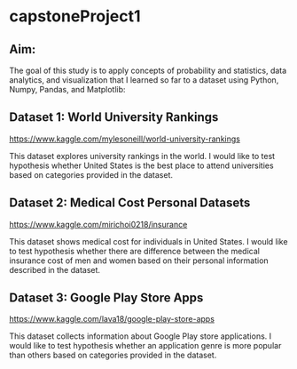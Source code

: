 # capstoneProject1

## Aim:
The goal of this study is to apply concepts of probability and statistics, data analytics, and visualization that I learned so far to a dataset using Python, Numpy, Pandas, and Matplotlib:

## Dataset 1: World University Rankings
https://www.kaggle.com/mylesoneill/world-university-rankings

This dataset explores university rankings in the world.  I would like to test hypothesis whether United States is the best place to attend universities based on categories provided in the dataset.


## Dataset 2: Medical Cost Personal Datasets
https://www.kaggle.com/mirichoi0218/insurance

This dataset shows medical cost for individuals in United States.  I would like to test hypothesis whether there are difference between the medical insurance cost of men and women based on their personal information described in the dataset.


## Dataset 3: Google Play Store Apps
https://www.kaggle.com/lava18/google-play-store-apps

This dataset collects information about Google Play store applications.  I would like to test hypothesis whether an application genre is more popular than others based on categories provided in the dataset.